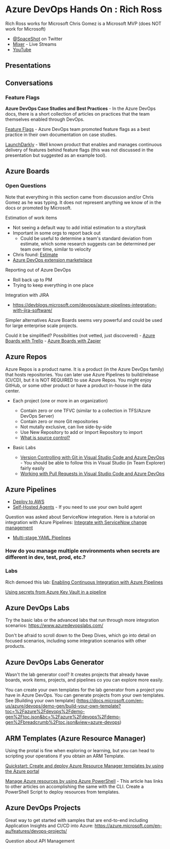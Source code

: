 # Azure DevOps Hands On : Rich Ross

Rich Ross works for Microsoft
Chris Gomez is a Microsoft MVP (does NOT work for Microsoft)

- [@SpaceShot](https://twitter.com/SpaceShot) on Twitter
- [Mixer](https://mixer.com/SpaceShot) - Live Streams
- [YouTube](https://youtube.com)

## Presentations

## Conversations

### Feature Flags

**Azure DevOps Case Studies and Best Practices** - In the Azure DevOps docs, there is a short collection of articles on practices that the team themselves enabled through DevOps.

[Feature Flags](https://docs.microsoft.com/en-us/azure/devops/migrate/phase-features-with-feature-flags?view=azure-devops) - Azure DevOps team promoted feature flags as a best practice in their own documentation on case studies.

[LaunchDarkly](https://launchdarkly.com/) - Well known product that enables and manages continuous delivery of features behind feature flags (this was not discussed in the presentation but suggested as an example tool).

## Azure Boards

### Open Questions

Note that everything in this section came from discussion and/or Chris Gomez as he was typing.  It does not represent anything we know of in the docs or promoted by Microsoft.

Estimation of work items

- Not seeing a default way to add initial estimation to a story/task
- Important in some orgs to report back out
  - Could be useful to determine a team's standard deviation from estimate, which some research suggests can be determined per team over time, similar to velocity
- Chris found: [Estimate](https://marketplace.visualstudio.com/items?itemName=ms-devlabs.estimate)
- [Azure DevOps extension marketplace](https://marketplace.visualstudio.com/azuredevops)

Reporting out of Azure DevOps

- Roll back up to PM
- Trying to keep everything in one place

Integration with JIRA

- https://devblogs.microsoft.com/devops/azure-pipelines-integration-with-jira-software/

Simpler alternatives
Azure Boards seems very powerful and could be used for large enterprise scale projects.  

Could it be simplified? Possibilities (not vetted, just discovered)
    - [Azure Boards with Trello](https://marketplace.visualstudio.com/items?itemName=ms-vsts.services-trello)
    - [Azure Boards with Zapier](https://marketplace.visualstudio.com/items?itemName=ms-vsts.services-zapier)

## Azure Repos

Azure Repos is a product name.  It is a product (in the Azure DevOps family) that hosts repositories. You can later use Azure Pipelines to build/release (CI/CD), but it is NOT REQUIRED to use Azure Repos.  You might enjoy GitHub, or some other product or have a product in-house in the data center.

- Each project (one or more in an organization)

  - Contain zero or one TFVC (similar to a collection in TFS/Azure DevOps Server)
  - Contain zero or more Git repositories
  - Not mutally exclusive, can live side-by-side
  - Use New Repository to add or Import Repository to import
  - [What is source control?](https://docs.microsoft.com/en-us/azure/devops/user-guide/source-control?view=azure-devops)

- Basic Labs
  - [Version Controlling with Git in Visual Studio Code and Azure DevOps](https://www.azuredevopslabs.com/labs/azuredevops/git/) - You should be able to follow this in Visual Studio (in Team Explorer) fairly easily
  - [Working with Pull Requests in Visual Studio Code and Azure DevOps](https://www.azuredevopslabs.com/labs/azuredevops/pullrequests/)

## Azure Pipelines

- [Deploy to AWS](https://azure.microsoft.com/en-us/blog/azure-pipelines-is-the-ci-cd-solution-for-any-language-any-platform-any-cloud/)
- [Self-Hosted Agents](https://docs.microsoft.com/en-us/azure/devops/pipelines/agents/agents?view=azure-devops#install) - If you need to use your own build agent

Question was asked about ServiceNow integration.  Here is a tutorial on integration with Azure Pipelines: [Integrate with ServiceNow change management](https://docs.microsoft.com/en-us/azure/devops/pipelines/release/approvals/servicenow?view=azure-devops)

- [Multi-stage YAML Pipelines](https://devblogs.microsoft.com/devops/whats-new-with-azure-pipelines/)

### How do you manage multiple environments when secrets are different in dev, test, prod, etc.?

### Labs

Rich demoed this lab:
[Enabling Continuous Integration with Azure Pipelines](https://azuredevopslabs.com/labs/azuredevops/continuousintegration/)

[Using secrets from Azure Key Vault in a pipeline](https://azuredevopslabs.com/labs/vstsextend/azurekeyvault/)

## Azure DevOps Labs

Try the basic labs or the advanced labs that run through more integration scenarios:
https://www.azuredevopslabs.com/

Don't be afraid to scroll down to the Deep Dives, which go into detail on focused scenarios, including some integration scenarios with other products.

## Azure DevOps Labs Generator

Wasn't the lab generator cool?  It creates projects that already havae boards, work items, projects, and pipelines co you can explore more easily.

You can create your own templates for the lab generator from a project you have in Azure DevOps.  You can generate projects from your own templates.
See [Building your own template] (https://docs.microsoft.com/en-us/azure/devops/demo-gen/build-your-own-template?toc=%2Fazure%2Fdevops%2Fdemo-gen%2Ftoc.json&bc=%2Fazure%2Fdevops%2Fdemo-gen%2Fbreadcrumb%2Ftoc.json&view=azure-devops)

## ARM Templates (Azure Resource Manager)

Using the protal is fine when exploring or learning, but you can head to scripting your operations if you obtain an ARM Template.

[Quickstart: Create and deploy Azure Resource Manager templates by using the Azure portal](https://docs.microsoft.com/en-us/azure/azure-resource-manager/resource-manager-quickstart-create-templates-use-the-portal)

[Manage Azure resources by using Azure PowerShell](https://docs.microsoft.com/en-us/azure/azure-resource-manager/manage-resources-powershell) - This article has links to other articles on accomplishing the same with the CLI. Create a PowerShell Script to deploy resources from templates.

## Azure DevOps Projects

Great way to get started with samples that are end-to-end including Application Insights and CI/CD into Azure: https://azure.microsoft.com/en-au/features/devops-projects/

Question about API Management
